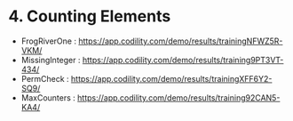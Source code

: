 # 4. Counting Elements
- FrogRiverOne : https://app.codility.com/demo/results/trainingNFWZ5R-VKM/
- MissingInteger : https://app.codility.com/demo/results/training9PT3VT-434/
- PermCheck : https://app.codility.com/demo/results/trainingXFF6Y2-SQ9/
- MaxCounters : https://app.codility.com/demo/results/training92CAN5-KA4/
